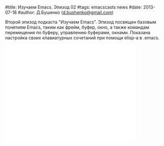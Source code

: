 #title: Изучаем Emacs. Эпизод 02
#tags: emacscasts news
#date: 2013-07-18
#author: Д.Бушенко (d.bushenko@gmail.com)

Второй эпизод подкаста "Изучаем Emacs". Эпизод посвящен базовым понятиям Emacs, таким как фрейм, буфер, окно, а также командам перемещения по буферу, управлению буферами, окнами. Показана настройка своих клавиатурных сочетаний при помощи elisp-a в .emacs.

<iframe width="420" height="315" src="//www.youtube.com/embed/0K1MI10iFBM" frameborder="0" allowfullscreen></iframe>
